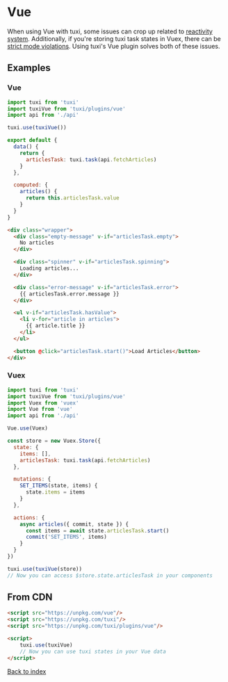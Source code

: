 # Vue

When using Vue with tuxi, some issues can crop up related to [reactivity system](https://vuejs.org/v2/guide/reactivity.html). Additionally, if you're storing tuxi task states in Vuex, there can be [strict mode violations](https://vuex.vuejs.org/guide/strict.html). Using tuxi's Vue plugin solves both of these issues.

## Examples

### Vue

```js
import tuxi from 'tuxi'
import tuxiVue from 'tuxi/plugins/vue'
import api from './api'

tuxi.use(tuxiVue())

export default {
  data() {
    return {
      articlesTask: tuxi.task(api.fetchArticles)
    }
  },

  computed: {
    articles() {
      return this.articlesTask.value
    }
  }
}
```

```html
<div class="wrapper">
  <div class="empty-message" v-if="articlesTask.empty">
    No articles
  </div>

  <div class="spinner" v-if="articlesTask.spinning">
    Loading articles...
  </div>

  <div class="error-message" v-if="articlesTask.error">
    {{ articlesTask.error.message }}
  </div>

  <ul v-if="articlesTask.hasValue">
    <li v-for="article in articles">
      {{ article.title }}
    </li>
  </ul>

  <button @click="articlesTask.start()">Load Articles</button>
</div>
```

### Vuex

```js
import tuxi from 'tuxi'
import tuxiVue from 'tuxi/plugins/vue'
import Vuex from 'vuex'
import Vue from 'vue'
import api from './api'

Vue.use(Vuex)

const store = new Vuex.Store({
  state: {
    items: [],
    articlesTask: tuxi.task(api.fetchArticles)
  },

  mutations: {
    SET_ITEMS(state, items) {
      state.items = items
    }
  },

  actions: {
    async articles({ commit, state }) {
      const items = await state.articlesTask.start()
      commit('SET_ITEMS', items)
    }
  }
})

tuxi.use(tuxiVue(store))
// Now you can access $store.state.articlesTask in your components
```

## From CDN

```html
<script src="https://unpkg.com/vue"/>
<script src="https://unpkg.com/tuxi"/>
<script src="https://unpkg.com/tuxi/plugins/vue"/>

<script>
    tuxi.use(tuxiVue)
    // Now you can use tuxi states in your Vue data
</script>
```

[Back to index](readme.md)
